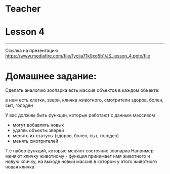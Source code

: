 # Teacher

# Lesson 4
-------------------------

Ссылка на презентацию https://www.mediafire.com/file/1ycija71k0xg5b1/JS_lesson_4.pptx/file

# Домашнее задание: 

Сделать аналогию зоопарка
есть массив объектов в каждом объекте:

в нем есть клетки, звери, кличка животного, смотрители
здоров, болен, сыт, голоден

У вас должны быть функции, которые работают с данным массивом

- могут добавлять новых
- удаляь объекты зверей
- менять их статусы (здоров, болен, сыт, голоден)
- менять смотрителей

Т.е набор функций, которые меняют состояние зоопарка
Например меняют кличку животному - функция принимает имя животного и новую кличку, на выходе новый массив в котором у этого животного новая кличка